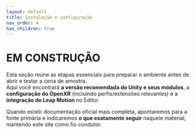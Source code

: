 ```yaml
---
layout: default
title: Instalação e configuração
nav_order: 4
has_children: true
---
```


# EM CONSTRUÇÃO

Esta seção reúne as etapas essenciais para preparar o ambiente antes de abrir e testar a cena de amostra.  
Aqui você encontrará **a versão recomendada do Unity e seus módulos**, a **configuração do OpenXR** (incluindo perfis/extensões relevantes) e a **integração do Leap Motion** no Editor.

Quando existir documentação oficial mais completa, apontaremos para a fonte primária e indicaremos **o que exatamente seguir** naquele material, mantendo este site como fio condutor.
